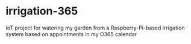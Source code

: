 # irrigation-365
IoT project for watering my garden from a Raspberry-Pi-based irrigation system based on appointments in my O365 calendar
